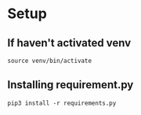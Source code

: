 # Setup

## If haven't activated venv

`source venv/bin/activate`

## Installing requirement.py

`pip3 install -r requirements.py`
